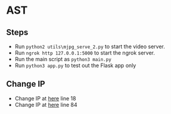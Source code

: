 # AST

## Steps

- Run ```python2 utils\mjpg_serve_2.py``` to start the video server.
- Run ```ngrok http 127.0.0.1:5000``` to start the ngrok server.
- Run the main script as ```python3 main.py```
- Run ```python3 app.py``` to test out the Flask app only

## Change IP

- Change IP at [here](templates\index.html) line 18
- Change IP at [here](utils\mjpg_serve_2.py) line 84

